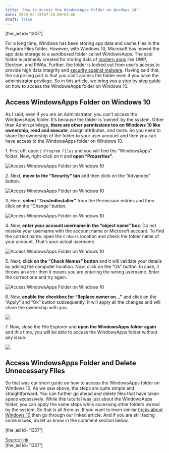 ```yaml
---
title: 'How to Access the WindowsApps Folder on Windows 10'
date: 2020-02-15T07:18:00+01:00
draft: false
---
```


\[the\_ad id='1307'\]  
  

  

For a long time, Windows has been storing app data and cache files in the Program Files folder. However, with Windows 10, Microsoft has moved the app data storage to a sandboxed folder called WindowsApps. The said folder is primarily created for storing data of [modern apps](https://beebom.com/best-windows-10-apps/) like UWP, Electron, and PWAs. Further, the folder is locked out from user’s access to provide high data integrity and [security against malware](https://beebom.com/best-malware-removal-tools-windows/). Having said that, the surprising part is that you can’t access the folder even if you have the administrator privilege. So in this article, we bring you a step by step guide on how to access the WindowsApps folder on Windows 10.  

Access WindowsApps Folder on Windows 10
---------------------------------------

  

As I said, even if you are an Administrator, you can’t access the WindowsApps folder. It’s because the folder is ‘owned’ by the system. Other than Admin privilege, **there are other permissions too on Windows 10 like ownership, read and execute**, assign attributes, and more. So you need to share the ownership of the folder to your user account and then you can have access to the WindowsApps folder on Windows 10.  

1\. First off, open `C:Program Files` and you will find the “WindowsApps” folder. Now, right-click on it and **open “Properties”**.  

![Access WindowsApps Folder on Windows 10](https://beebom.com/wp-content/uploads/2020/02/4-access-windowsapps-folder-on-windows-10.jpg)

2\. Next, **move to the “Security” tab** and then click on the “Advanced” button.  

![Access WindowsApps Folder on Windows 10](https://beebom.com/wp-content/uploads/2020/02/5-access-windowsapps-folder-on-windows-10.jpg)

3\. Here, **select “TrustedInstaller”** from the Permission entries and then click on the “Change” button.  

![Access WindowsApps Folder on Windows 10](https://beebom.com/wp-content/uploads/2020/02/6-access-windowsapps-folder-on-windows-10.jpg)

4\. Now, **enter your account username in the “object name” box**. Do not mistake your username with the account name or Microsoft account. To find the correct name, open the `C:Users` location and check the folder name of your account. That’s your actual username.

  
  

  

![Access WindowsApps Folder on Windows 10](https://beebom.com/wp-content/uploads/2020/02/7-access-windowsapps-folder-on-windows-10.jpg)

5\. Next, **click on the “Check Names” button** and it will validate your details by adding the computer location. Now, click on the “Ok” button. In case, it throws an error then it means you are entering the wrong username. Enter the correct one and try again.  

![Access WindowsApps Folder on Windows 10](https://beebom.com/wp-content/uploads/2020/02/1-access-windowsapps-folder-on-windows-10.jpg)

6\. Now, **enable the checkbox for “Replace owner on…”** and click on the “Apply” and “Ok” button subsequently. It will apply all the changes and will share the ownership with you.  

![](https://beebom.com/wp-content/uploads/2020/02/2-access-windowsapps-folder-on-windows-10.jpg)

7\. Now, close the File Explorer and **open the WindowsApps folder again** and this time, you will be able to access the WindowsApps folder without any issue.  

![](https://beebom.com/wp-content/uploads/2020/02/3-access-windowsapps-folder-on-windows-10.jpg)

Access WindowsApps Folder and Delete Unnecessary Files
------------------------------------------------------

  

So that was our short guide on how to access the WindowsApps folder on Windows 10. As we saw above, the steps are quite simple and straightforward. You can further go ahead and delete files that have taken space excessively. While this tutorial was just about the WindowsApps folder, you can apply the same steps while accessing other folders owned by the system. So that is all from us. If you want to learn similar [tricks about Windows 10](https://beebom.com/beginner-tips-for-windows-10/) then go through our linked article. And if you are still facing some issues, do let us know in the comment section below.  

  
  
\[the\_ad id='1307'\]  
  
[Source link](https://beebom.com/how-access-windowsapps-folder-windows-10/)  
\[the\_ad id='1307'\]